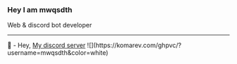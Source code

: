 <h3>Hey I am <span style="color: "#fff"">mwqsdth</span></h3>
<p>Web & discord bot developer</p>
<hr>
🌱 - Hey, <a href="https://discord.gg/Nd4J57QGaC" type="__blank">My discord server</a>
![](https://komarev.com/ghpvc/?username=mwqsdth&color=white)
<!---
my colorful world 🌈
--->
